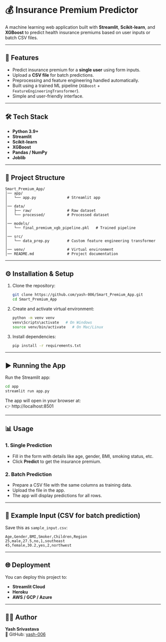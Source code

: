 # 💰 Insurance Premium Predictor

A machine learning web application built with **Streamlit**, **Scikit-learn**, and **XGBoost** to predict health insurance premiums based on user inputs or batch CSV files.

---

## 🚀 Features
- Predict insurance premium for a **single user** using form inputs.
- Upload a **CSV file** for batch predictions.
- Preprocessing and feature engineering handled automatically.
- Built using a trained ML pipeline (`XGBoost` + `FeatureEngineeringTransformer`).
- Simple and user-friendly interface.

---

## 🛠️ Tech Stack
- **Python 3.9+**
- **Streamlit**
- **Scikit-learn**
- **XGBoost**
- **Pandas / NumPy**
- **Joblib**

---

## 📂 Project Structure
```
Smart_Premium_App/
│── app/ 
│   └── app.py              # Streamlit app
│
│── data/ 
│   ├── raw/                # Raw dataset
│   └── processed/          # Processed dataset
│
│── models/
│   └── final_premium_xgb_pipeline.pkl   # Trained pipeline
│
│── src/
│   └── data_prep.py        # Custom feature engineering transformer
│
│── venv/                   # Virtual environment
│── README.md               # Project documentation
```

---

## ⚙️ Installation & Setup

1. Clone the repository:
   ```bash
   git clone https://github.com/yash-006/Smart_Premium_App.git
   cd Smart_Premium_App
   ```

2. Create and activate virtual environment:
   ```bash
   python -m venv venv
   venv\Scripts\activate   # On Windows
   source venv/bin/activate   # On Mac/Linux
   ```

3. Install dependencies:
   ```bash
   pip install -r requirements.txt
   ```

---

## ▶️ Running the App

Run the Streamlit app:
```bash
cd app
streamlit run app.py
```

The app will open in your browser at:  
👉 http://localhost:8501

---

## 📊 Usage
### 1. Single Prediction
- Fill in the form with details like age, gender, BMI, smoking status, etc.
- Click **Predict** to get the insurance premium.

### 2. Batch Prediction
- Prepare a CSV file with the same columns as training data.
- Upload the file in the app.
- The app will display predictions for all rows.

---

## 🧪 Example Input (CSV for batch prediction)
Save this as `sample_input.csv`:
```csv
Age,Gender,BMI,Smoker,Children,Region
25,male,27.5,no,1,southeast
45,female,30.2,yes,2,northwest
```

---

## 🌐 Deployment
You can deploy this project to:
- **Streamlit Cloud**
- **Heroku**
- **AWS / GCP / Azure**

---

## 👨‍💻 Author
**Yash Srivastava**  
📌 GitHub: [yash-006](https://github.com/your-username)  

